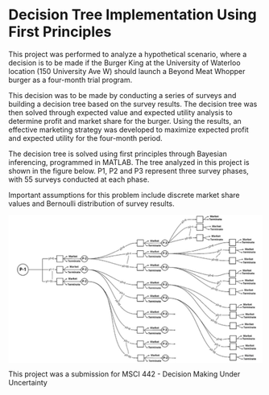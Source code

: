 Decision Tree Implementation Using First Principles
===================================================

This project was performed to analyze a hypothetical scenario, where a decision is to be made if the Burger King at the University of Waterloo location (150 University Ave W) should launch a Beyond Meat Whopper burger as a four-month trial program. 

This decision was to be made by conducting a series of surveys and building a decision tree based on the survey results. The decision tree was then solved through expected value and expected utility analysis to determine profit and market share for the burger. Using the results, an effective marketing strategy was developed to maximize expected profit and expected utility for the four-month period.

The decision tree is solved using first principles through Bayesian inferencing, programmed in MATLAB. The tree analyzed in this project is shown in the figure below. P1, P2 and P3 represent three survey phases, with 55 surveys conducted at each phase.

Important assumptions for this problem include discrete market share values and Bernoulli distribution of survey results.

<img align="center" src="TreeLayout.JPG" alt="Decision Tree">

This project was a submission for MSCI 442 - Decision Making Under Uncertainty
